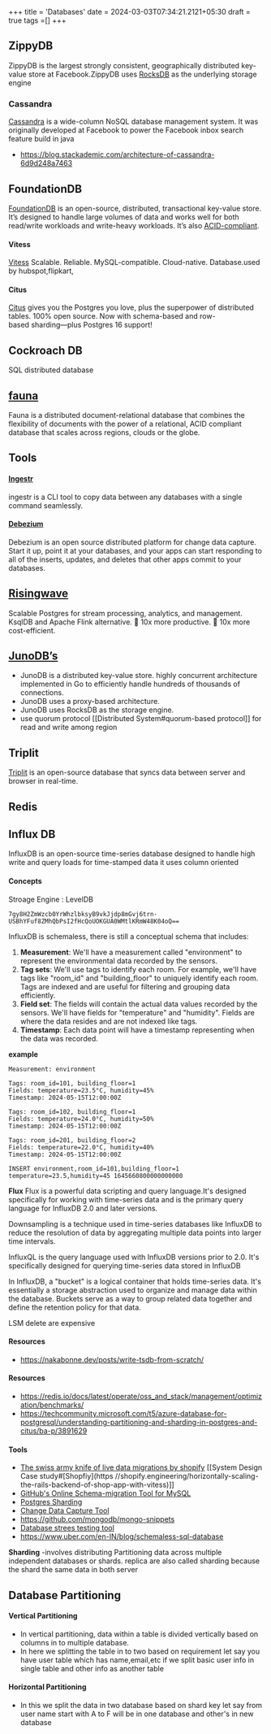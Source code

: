 +++
title = 'Databases'
date = 2024-03-03T07:34:21.2121+05:30
draft = true
tags =[]
+++ 


## ZippyDB
ZippyDB is the largest strongly consistent, geographically distributed key-value store at Facebook.ZippyDB uses [RocksDB](https://www.facebook.com/notes/facebook-engineering/under-the-hood-building-and-open-sourcing-rocksdb/10151822347683920/) as the underlying storage engine

### **Cassandra**
[Cassandra](https://cassandra.apache.org/_/index.html) is a wide-column NoSQL database management system. It was originally developed at Facebook to power the Facebook inbox search feature
build in java 
- https://blog.stackademic.com/architecture-of-cassandra-6d9d248a7463

## FoundationDB
[FoundationDB](https://github.com/apple/foundationdb) is an open-source, distributed, transactional key-value store. It’s designed to handle large volumes of data and works well for both read/write workloads and write-heavy workloads. It’s also [ACID-compliant](https://www.swequiz.com/learn/acid-properties).

#### Vitess 
[Vitess](https://vitess.io/) Scalable. Reliable. MySQL-compatible. Cloud-native. Database.used by hubspot,flipkart,

#### Citus
[Citus](https://www.citusdata.com/) gives you the Postgres you love, plus the superpower of distributed tables. 100% open source. Now with schema-based and row-based sharding—plus Postgres 16 support!

## Cockroach DB
SQL distributed database 

## [fauna](https://fauna.com/)
Fauna is a distributed document-relational database that combines the flexibility of documents with the power of a relational, ACID compliant database that scales across regions, clouds or the globe.


## Tools

#### [Ingestr](https://github.com/bruin-data/ingestr) 
ingestr is a CLI tool to copy data between any databases with a single command seamlessly.

#### [Debezium](https://debezium.io/)
Debezium is an open source distributed platform for change data capture. Start it up, point it at your databases, and your apps can start responding to all of the inserts, updates, and deletes that other apps commit to your databases. 

## [Risingwave](https://risingwave.com/)
Scalable Postgres for stream processing, analytics, and management. KsqlDB and Apache Flink alternative. 🚀 10x more productive. 🚀 10x more cost-efficient.

## [JunoDB’s](https://github.com/paypal/junodb)
- JunoDB is a distributed key-value store. highly concurrent architecture implemented in Go to efficiently handle hundreds of thousands of connections.
- JunoDB uses a proxy-based architecture.
- JunoDB uses RocksDB as the storage engine.
- use quorum protocol [[Distributed System#quorum-based protocol]]  for read and write among region


## Triplit
[Triplit](https://www.triplit.dev/) is an open-source database that syncs data between server and browser in real-time.

## Redis


## Influx DB
  
InfluxDB is an open-source time-series database designed to handle high write and query loads for time-stamped data it uses column oriented

#### Concepts

Stroage Engine : LevelDB
```
7gy8H2ZmWzcb0YrWhzlbksyB9vkJjdp8mGvj6trn-USBhYFuf8ZMhQbPsI2fHcQoUOKGUA0WMtlKRmW48K04oQ==
```


InfluxDB is schemaless, there is still a conceptual schema that includes:

1. **Measurement**: We'll have a measurement called "environment" to represent the environmental data recorded by the sensors.
2. **Tag sets**: We'll use tags to identify each room. For example, we'll have tags like "room_id" and "building_floor" to uniquely identify each room. Tags are indexed and are useful for filtering and grouping data efficiently.
3. **Field set**: The fields will contain the actual data values recorded by the sensors. We'll have fields for "temperature" and "humidity". Fields are where the data resides and are not indexed like tags.
4. **Timestamp**: Each data point will have a timestamp representing when the data was recorded.

**example**
```
Measurement: environment

Tags: room_id=101, building_floor=1
Fields: temperature=23.5°C, humidity=45%
Timestamp: 2024-05-15T12:00:00Z

Tags: room_id=102, building_floor=1
Fields: temperature=24.0°C, humidity=50%
Timestamp: 2024-05-15T12:00:00Z

Tags: room_id=201, building_floor=2
Fields: temperature=22.0°C, humidity=40%
Timestamp: 2024-05-15T12:00:00Z

INSERT environment,room_id=101,building_floor=1 temperature=23.5,humidity=45 1645660800000000000

```

**Flux**
Flux is a powerful data scripting and query language.It's designed specifically for working with time-series data and is the primary query language for InfluxDB 2.0 and later versions.

Downsampling is a technique used in time-series databases like InfluxDB to reduce the resolution of data by aggregating multiple data points into larger time intervals.

  
InfluxQL is the query language used with InfluxDB versions prior to 2.0. It's specifically designed for querying time-series data stored in InfluxDB

  
In InfluxDB, a "bucket" is a logical container that holds time-series data. It's essentially a storage abstraction used to organize and manage data within the database. Buckets serve as a way to group related data together and define the retention policy for that data.


LSM  delete are expensive





#### Resources
- https://nakabonne.dev/posts/write-tsdb-from-scratch/ 




#### Resources
- https://redis.io/docs/latest/operate/oss_and_stack/management/optimization/benchmarks/
- https://techcommunity.microsoft.com/t5/azure-database-for-postgresql/understanding-partitioning-and-sharding-in-postgres-and-citus/ba-p/3891629


#### Tools
- [The swiss army knife of live data migrations by shopify](https://github.com/Shopify/ghostferry ) [[System Design Case study#[Shopfiy](https //shopify.engineering/horizontally-scaling-the-rails-backend-of-shop-app-with-vitess)]]
- [GitHub's Online Schema-migration Tool for MySQL ](https://github.com/github/gh-ost)
- [Postgres Sharding](https://www.citusdata.com/) 
- [Change Data Capture Tool ](https://debezium.io/)
- https://github.com/mongodb/mongo-snippets
- [Database strees testing tool](https://github.com/adaptive-scale/dbchaos)
- https://www.uber.com/en-IN/blog/schemaless-sql-database


**Sharding** -involves distributing Partitioning data across multiple independent databases or shards. replica are also called sharding because the shard the same data in both server

## Database Partitioning

#### **Vertical Partitioning** 

 - In vertical partitioning, data within a table is divided vertically based on columns in to multiple database.
 - In here we splitting the table in to two based on requirement let say you have user table which has name,email,etc if we split basic user info in single table and other info as another table
#### **Horizontal Partitioning**

- In this we split the data in two database based on shard key let say from user name start with A to F will be in one database and other's in new database



